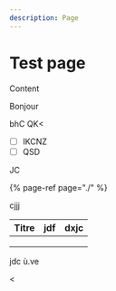 ```yaml
---
description: Page
---
```


# Test page

Content

Bonjour 

bhC QK&lt; 

* [ ] IKCNZ
* [ ] QSD

JC 

{% page-ref page="./" %}

cjjj

| Titre | jdf | dxjc |
| :--- | :--- | :--- |
|  |  |  |
|  |  |  |
|  |  |  |

jdc ù.ve 

&lt;


